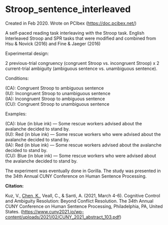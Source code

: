 # Stroop_sentence_interleaved

Created in Feb 2020. Wrote on PCIbex (https://doc.pcibex.net/)

A self-paced reading task interleaving with the Stroop task. English Interleaved Stroop and SPR tasks that were modified and combined from Hsu & Novick (2016) and Fine & Jaeger (2016)

Experimental design: 

2 previous-trial congruency (congruent Stroop vs. incongruent Stroop) x 2 current-trial ambiguity (ambiguous sentence vs. unambiguous sentence). 

Conditions:

(CA): Congruent Stroop to ambiguous sentence<br />
(IU): Incongruent Stroop to unambiguous sentence<br />
(IA): Incongruent Stroop to ambiguous sentence<br />
(CU): Congruent Stroop to unambiguous sentence<br />

Examples:

(CA): blue (in blue ink) — Some rescue workers advised about the avalanche decided to stand by.<br />
(IU): Red (in blue ink) — Some rescue workers who were advised about the avalanche decided to stand by.<br />
(IA): Red (in blue ink) — Some rescue workers advised about the avalanche decided to stand by.<br />
(CU): Blue (in blue ink) — Some rescue workers who were advised about the avalanche decided to stand by.<br />

The experiment was eventually done in Gorilla. The study was presented in the 34th Annual CUNY Conference on Human Sentence Processing.

**Citation:**

Kuz, V., <ins>Chen, K.</ins>, Veall, C., & Santi, A. (2021, March 4-6). Cognitive Control and Ambiguity Resolution: Beyond Conflict Resolution. The 34th Annual CUNY Conference on Human Sentence Processing, Philadelphia, PA, United States. (https://www.cuny2021.io/wp-content/uploads/2021/02/CUNY_2021_abstract_103.pdf)
